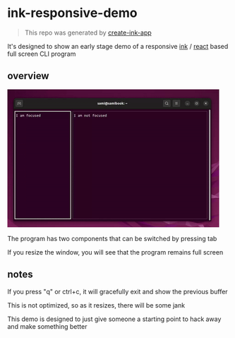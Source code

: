 # ink-responsive-demo

> This repo was generated by [create-ink-app](https://github.com/vadimdemedes/create-ink-app)

It's designed to show an early stage demo of a responsive [ink](https://github.com/vadimdemedes/ink) / [react](https://github.com/facebook/react) based full screen CLI program

## overview

![an animation showing a terminal window resizing with two sections resizing along with the window](https://raw.githubusercontent.com/samifouad/ink-responsive-demo/main/demo.gif)

The program has two components that can be switched by pressing tab

If you resize the window, you will see that the program remains full screen

## notes

If you press "q" or ctrl+c, it will gracefully exit and show the previous buffer

This is not optimized, so as it resizes, there will be some jank

This demo is designed to just give someone a starting point to hack away and make something better
